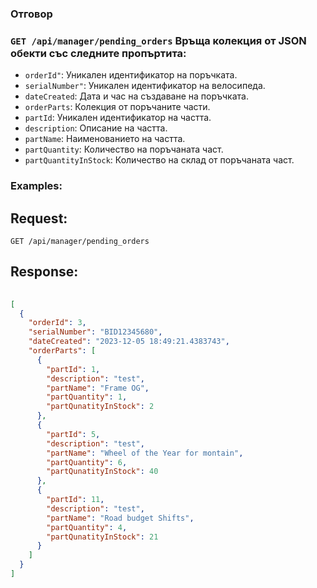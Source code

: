### Отговор

### `GET /api/manager/pending_orders` Връща колекция от JSON обекти със следните пропъртита:
- `orderId"`: Уникален идентификатор на поръчката.
- `serialNumber"`: Уникален идентификатор на велосипеда.
- `dateCreated`: Дата и час на създаване на поръчката.
- `orderParts`: Колекция от поръчаните части.
- `partId`: Уникален идентификатор на частта.
- `description`: Описание на частта.
- `partName`: Наименованието на частта.
- `partQuantity`: Количество на поръчаната част.
- `partQuantityInStock`: Количество на склад от поръчаната част.

### Examples:

## Request:

```
GET /api/manager/pending_orders
```

## Response:

```json
	
[
  {
    "orderId": 3,
    "serialNumber": "BID12345680",
    "dateCreated": "2023-12-05 18:49:21.4383743",
    "orderParts": [
      {
        "partId": 1,
        "description": "test",
        "partName": "Frame OG",
        "partQuantity": 1,
        "partQunatityInStock": 2
      },
      {
        "partId": 5,
        "description": "test",
        "partName": "Wheel of the Year for montain",
        "partQuantity": 6,
        "partQunatityInStock": 40
      },
      {
        "partId": 11,
        "description": "test",
        "partName": "Road budget Shifts",
        "partQuantity": 4,
        "partQunatityInStock": 21
      }
    ]
  }
]

```